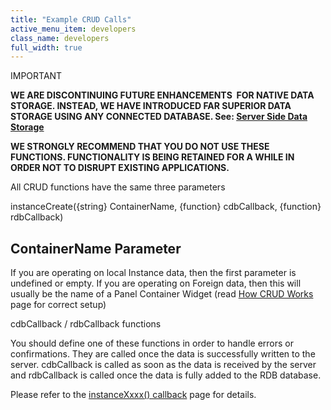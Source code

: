 ```yaml
---
title: "Example CRUD Calls"
active_menu_item: developers
class_name: developers
full_width: true
---
```



IMPORTANT

**WE ARE DISCONTINUING FUTURE ENHANCEMENTS  FOR NATIVE DATA STORAGE. INSTEAD, WE HAVE INTRODUCED FAR SUPERIOR DATA STORAGE USING ANY CONNECTED DATABASE. See: [Server Side Data Storage](/developers/documentation/product-guide/data-storage/server-side-data-storage/)**

**WE STRONGLY RECOMMEND THAT YOU DO NOT USE THESE FUNCTIONS. FUNCTIONALITY IS BEING RETAINED FOR A WHILE IN ORDER NOT TO DISRUPT EXISTING APPLICATIONS.**

All CRUD functions have the same three parameters

instanceCreate({string} ContainerName, {function} cdbCallback, {function} rdbCallback)

## ContainerName Parameter

If you are operating on local Instance data, then the first parameter is undefined or empty. If you are operating on Foreign data, then this will usually be the name of a Panel Container Widget (read [How CRUD Works](/developers/documentation/product-guide/advanced-features/data-storage-management/crud-in-detail/using-ac-app-storage/how-crud-works) page for correct setup)

cdbCallback / rdbCallback functions

You should define one of these functions in order to handle errors or confirmations. They are called once the data is successfully written to the server. cdbCallback is called as soon as the data is received by the server and rdbCallback is called once the data is fully added to the RDB database.

Please refer to the [instanceXxxx() callback](/developers/documentation/scripting-apis/client-api/instance-data-functions/instancexxxx-callback-function) page for details.

